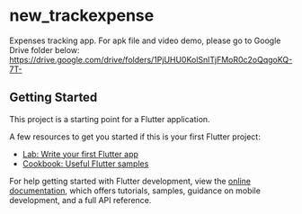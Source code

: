# new_trackexpense

Expenses tracking app.
For apk file and video demo, please go to Google Drive folder below:
https://drive.google.com/drive/folders/1PjUHU0KolSnlTjFMoR0c2oQqgoKQ-7T-

## Getting Started

This project is a starting point for a Flutter application.

A few resources to get you started if this is your first Flutter project:

- [Lab: Write your first Flutter app](https://docs.flutter.dev/get-started/codelab)
- [Cookbook: Useful Flutter samples](https://docs.flutter.dev/cookbook)

For help getting started with Flutter development, view the
[online documentation](https://docs.flutter.dev/), which offers tutorials,
samples, guidance on mobile development, and a full API reference.
